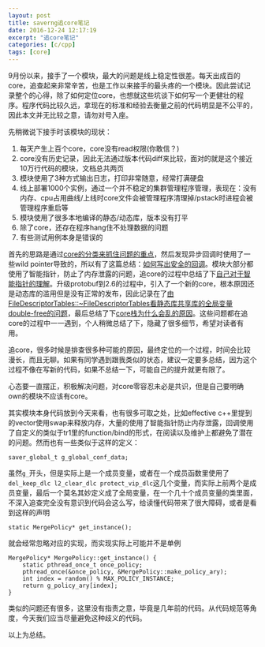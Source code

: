 ```yaml
---
layout: post
title: saverng追core笔记
date: 2016-12-24 12:17:19
excerpt: "追core笔记"
categories: [c/cpp]
tags: [core]
---
```


9月份以来，接手了一个模块，最大的问题是线上稳定性很差。每天出成百的core，追查起来非常辛苦，也是工作以来接手的最头疼的一个模块。因此尝试记录整个的心得，除了如何定位core，也想就这些坑谈下如何写一个更健壮的程序。程序代码比较久远，拿现在的标准和经验去衡量之前的代码明显是不公平的，因此本文并无比较之意，请勿对号入座。

先稍微说下接手时该模块的现状：

1. 每天产生上百个core，core没有read权限(你敢信？)  
2. core没有历史记录，因此无法通过版本代码diff来比较，面对的就是这个接近10万行代码的模块，文档总共两页  
3. 模块使用了3种方式输出日志，打印非常随意，经常打满硬盘  
4. 线上部署1000个实例，通过一个并不稳定的集群管理程序管理，表现在：没有内存、cpu占用曲线/上线时core文件会被管理程序清理掉/pstack时进程会被管理程序重启等  
5. 模块使用了很多本地编译的静态/动态库，版本没有打平  
6. 除了core，还存在程序hang住不处理数据的问题  
7. 有些测试用例本身是错误的  

首先的思路是通过[core的分类来抓住问题的重点](http://yingshin.github.io/c/cpp/2016/11/21/pstack)，然后发现异步回调时使用了一些wild pointer导致的，所以有了这篇总结：[如何写出安全的回调](http://yingshin.github.io/c/cpp/2016/11/23/how-to-write-safe-callback)。模块大部分都使用了智能指针，防止了内存泄露的问题，追core的过程中总结了下[自己对于智能指针的理解](http://yingshin.github.io/c/cpp/2016/11/26/smart_pointer)。升级protobuf到2.6的过程中，引入了一个新的core，根本原因还是动态库的滥用但是没有正常的发布，因此记录在了[由FileDescriptorTables::~FileDescriptorTables看静态库共享库的全局变量double-free的问题](http://yingshin.github.io/c/cpp/2016/12/11/double-free-with-global-variable-in-static-library)，最后总结了下[core栈为什么会乱的原因](http://yingshin.github.io/c/cpp/2016/12/17/why-the-code-stack-is-overflow)。这些问题都在追core的过程中一一遇到，个人稍微总结了下，隐藏了很多细节，希望对读者有用。

追core，很多时候是排查很多种可能的原因，最终定位的一个过程，时间会比较漫长，而且无聊。如果有同学遇到跟我类似的状态，建议一定要多总结，因为这个过程不像在写新的代码，如果不总结一下，可能自己的提升就更有限了。

心态要一直摆正，积极解决问题，对core零容忍未必是共识，但是自己要明确own的模块不应该有core。

其实模块本身代码放到今天来看，也有很多可取之处，比如effective c++里提到的vector使用swap来释放内存，大量的使用了智能指针防止内存泄露，回调使用了自定义的类似于tr1里的function/bind的形式，在阅读以及维护上都避免了潜在的问题。然而也有一些类似于这样的定义：

```
saver_global_t g_global_conf_data;
```

虽然`g_`开头，但是实际上是一个成员变量，或者在一个成员函数里使用了`del_keep_dlc l2_clear_dlc protect_vip_dlc`这几个变量，而实际上前两个是成员变量，最后一个莫名其妙定义成了全局变量，在一个几十个成员变量的类里面，不深入追查完全没有意识到代码会这么写，给读懂代码带来了很大障碍，或者是看到这样的声明

```
static MergePolicy* get_instance();
```

就会经常忽略对应的实现，而实现实际上可能并不是单例

```
MergePolicy* MergePolicy::get_instance() {
    static pthread_once_t once_policy;
    pthread_once(&once_policy, &MergePolicy::make_policy_ary);
    int index = random() % MAX_POLICY_INSTANCE;
    return g_policy_ary[index];
}
```

类似的问题还有很多，这里没有指责之意，毕竟是几年前的代码。从代码规范等角度，今天我们应当尽量避免这种歧义的代码。

以上为总结。